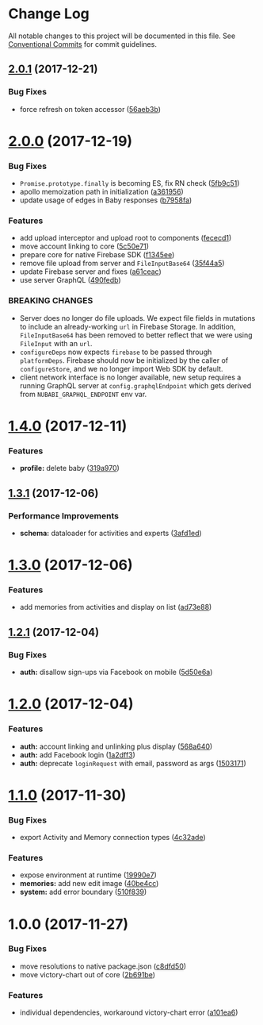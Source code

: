 # Change Log

All notable changes to this project will be documented in this file.
See [Conventional Commits](https://conventionalcommits.org) for commit guidelines.

<a name="2.0.1"></a>
## [2.0.1](https://gitlab.com/nubabi/mobile/compare/nubabi-core@2.0.0...nubabi-core@2.0.1) (2017-12-21)


### Bug Fixes

* force refresh on token accessor ([56aeb3b](https://gitlab.com/nubabi/mobile/commit/56aeb3b))




<a name="2.0.0"></a>
# [2.0.0](https://gitlab.com/nubabi/mobile/compare/nubabi-core@1.4.0...nubabi-core@2.0.0) (2017-12-19)


### Bug Fixes

* `Promise.prototype.finally` is becoming ES, fix RN check ([5fb9c51](https://gitlab.com/nubabi/mobile/commit/5fb9c51))
* apollo memoization path in initialization ([a361956](https://gitlab.com/nubabi/mobile/commit/a361956))
* update usage of edges in Baby responses ([b7958fa](https://gitlab.com/nubabi/mobile/commit/b7958fa))


### Features

* add upload interceptor and upload root to components ([fececd1](https://gitlab.com/nubabi/mobile/commit/fececd1))
* move account linking to core ([5c50e71](https://gitlab.com/nubabi/mobile/commit/5c50e71))
* prepare core for native Firebase SDK ([f1345ee](https://gitlab.com/nubabi/mobile/commit/f1345ee))
* remove file upload from server and `FileInputBase64` ([35f44a5](https://gitlab.com/nubabi/mobile/commit/35f44a5))
* update Firebase server and fixes ([a61ceac](https://gitlab.com/nubabi/mobile/commit/a61ceac))
* use server GraphQL ([490fedb](https://gitlab.com/nubabi/mobile/commit/490fedb))


### BREAKING CHANGES

* Server does no longer do file uploads. We expect file fields
in mutations to include an already-working `url` in Firebase Storage. In
addition, `FileInputBase64` has been removed to better reflect that we were
using `FileInput` with an `url`.
* `configureDeps` now expects `firebase` to be passed through
`platformDeps`. Firebase should now be initialized by the caller of
`configureStore`, and we no longer import Web SDK by default.
* client network interface is no longer available,
new setup requires a running GraphQL server at `config.graphqlEndpoint`
which gets derived from `NUBABI_GRAPHQL_ENDPOINT` env var.




<a name="1.4.0"></a>
# [1.4.0](https://gitlab.com/nubabi/mobile/compare/nubabi-core@1.3.1...nubabi-core@1.4.0) (2017-12-11)


### Features

* **profile:** delete baby ([319a970](https://gitlab.com/nubabi/mobile/commit/319a970))




<a name="1.3.1"></a>
## [1.3.1](https://gitlab.com/nubabi/mobile/compare/nubabi-core@1.3.0...nubabi-core@1.3.1) (2017-12-06)


### Performance Improvements

* **schema:** dataloader for activities and experts ([3afd1ed](https://gitlab.com/nubabi/mobile/commit/3afd1ed))




<a name="1.3.0"></a>
# [1.3.0](https://gitlab.com/nubabi/mobile/compare/nubabi-core@1.2.1...nubabi-core@1.3.0) (2017-12-06)


### Features

* add memories from activities and display on list ([ad73e88](https://gitlab.com/nubabi/mobile/commit/ad73e88))




<a name="1.2.1"></a>
## [1.2.1](https://gitlab.com/nubabi/mobile/compare/nubabi-core@1.2.0...nubabi-core@1.2.1) (2017-12-04)


### Bug Fixes

* **auth:** disallow sign-ups via Facebook on mobile ([5d50e6a](https://gitlab.com/nubabi/mobile/commit/5d50e6a))




<a name="1.2.0"></a>
# [1.2.0](https://gitlab.com/nubabi/mobile/compare/nubabi-core@1.1.0...nubabi-core@1.2.0) (2017-12-04)


### Features

* **auth:** account linking and unlinking plus display ([568a640](https://gitlab.com/nubabi/mobile/commit/568a640))
* **auth:** add Facebook login ([1a2dff3](https://gitlab.com/nubabi/mobile/commit/1a2dff3))
* **auth:** deprecate `loginRequest` with email, password as args ([1503171](https://gitlab.com/nubabi/mobile/commit/1503171))




<a name="1.1.0"></a>
# [1.1.0](https://gitlab.com/nubabi/mobile/compare/nubabi-core@1.0.0...nubabi-core@1.1.0) (2017-11-30)


### Bug Fixes

* export Activity and Memory connection types ([4c32ade](https://gitlab.com/nubabi/mobile/commit/4c32ade))


### Features

* expose environment at runtime ([19990e7](https://gitlab.com/nubabi/mobile/commit/19990e7))
* **memories:** add new edit image ([40be4cc](https://gitlab.com/nubabi/mobile/commit/40be4cc))
* **system:** add error boundary ([510f839](https://gitlab.com/nubabi/mobile/commit/510f839))




<a name="1.0.0"></a>
# 1.0.0 (2017-11-27)


### Bug Fixes

* move resolutions to native package.json ([c8dfd50](https://gitlab.com/nubabi/mobile/commit/c8dfd50))
* move victory-chart out of core ([2b691be](https://gitlab.com/nubabi/mobile/commit/2b691be))


### Features

* individual dependencies, workaround victory-chart error ([a101ea6](https://gitlab.com/nubabi/mobile/commit/a101ea6))

